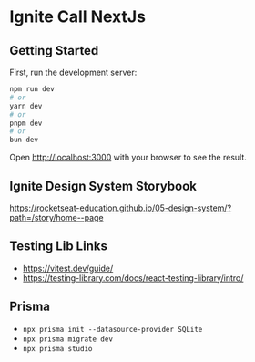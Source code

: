 # Ignite Call NextJs

## Getting Started

First, run the development server:

```bash
npm run dev
# or
yarn dev
# or
pnpm dev
# or
bun dev
```

Open [http://localhost:3000](http://localhost:3000) with your browser to see the result.

## Ignite Design System Storybook

https://rocketseat-education.github.io/05-design-system/?path=/story/home--page

## Testing Lib Links
- https://vitest.dev/guide/
- https://testing-library.com/docs/react-testing-library/intro/


## Prisma
- `npx prisma init --datasource-provider SQLite`
- `npx prisma migrate dev`
- `npx prisma studio`  